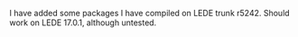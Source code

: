 I have added some packages I have compiled on LEDE trunk r5242. Should work on LEDE 17.0.1, although untested.
